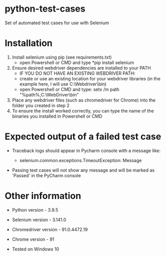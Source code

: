 # python-test-cases
 Set of automated test cases for use with Selenium

# Installation
 1. Install selenium using pip (see requirements.txt)
     * open Powershell or CMD and type 
	*pip install selenium
 2. Ensure desired webdriver dependencies are installed to your PATH
     * IF YOU DO NOT HAVE AN EXISTING WEBDRIVER PATH: 
	* create or use an existing location for your webdriver libraries (in the example here, I will use C:\Webdriver\bin)
	* open Powershell or CMD and type: setx /m path "%path%;C:\WebDriver\bin\"
 3. Place any webdriver files (such as chromedriver for Chrome) into the folder you created in step 2
 4. To ensure the install worked correctly, you can type the name of the binaries you installed in Powershell or CMD

# Expected output of a failed test case
 * Traceback logs should appear in Pycharm console with a message like:
     * selenium.common.exceptions.TimeoutException: Message

 * Passing test cases will not show any message and will be marked as 'Passed' in the PyCharm console

# Other information
 * Python version - 3.9.5
 * Selenium version - 3.141.0
 * Chromedriver version - 91.0.4472.19
 * Chrome version - 91
 
 * Tested on Windows 10




